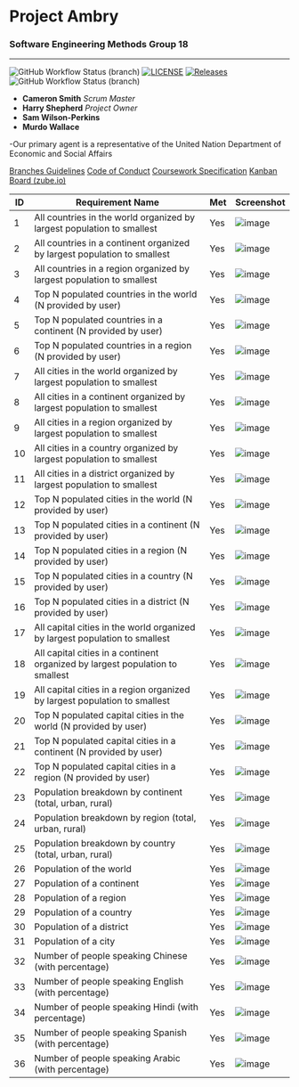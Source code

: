 # Project Ambry

### Software Engineering Methods Group 18

---

![GitHub Workflow Status (branch)](https://img.shields.io/github/actions/workflow/status/harryShepherd/Ambry/main.yml?branch=master) [![LICENSE](https://img.shields.io/github/license/harryShepherd/Ambry.svg?style=flat-square)](https://github.com/harryShepherd/Ambry/blob/master/LICENSE) [![Releases](https://img.shields.io/github/release/harryShepherd/Ambry/all.svg?style=flat-square)](https://github.com/harryShepherd/Ambry/releases) ![GitHub Workflow Status (branch)](https://img.shields.io/github/actions/workflow/status/harryShepherd/Ambry/main.yml?branch=master)
- **Cameron Smith** *Scrum Master*
- **Harry Shepherd** *Project Owner*
- **Sam Wilson-Perkins**
- **Murdo Wallace**

-Our primary agent is a representative of the United Nation Department of Economic and Social Affairs

[Branches Guidelines](docs/BRANCHES.md)
[Code of Conduct](docs/CODE_OF_CONDUCT.md)
[Coursework Specification](docs/CWSPECS.md)
[Kanban Board (zube.io)](https://zube.io/group-18/ambry/w/workspace-1/kanban)

| ID | Requirement Name | Met | Screenshot |
|----|------------------|-----|------------|
| 1  | All countries in the world organized by largest population to smallest | Yes | ![image](https://github.com/harryShepherd/Ambry/assets/157709543/cb4f52b3-e4df-4247-a0a8-874a506dad97) |
| 2  | All countries in a continent organized by largest population to smallest | Yes | ![image](https://github.com/harryShepherd/Ambry/assets/157709543/a97315d0-84ed-4e3e-9220-fd4f96c8b991) |
| 3  | All countries in a region organized by largest population to smallest | Yes | ![image](https://github.com/harryShepherd/Ambry/assets/157709543/0e7acc7c-b9db-40c6-b9db-2a508c706ec3) |
| 4  | Top N populated countries in the world (N provided by user) | Yes | ![image](https://github.com/harryShepherd/Ambry/assets/157709543/f4d08dd5-223c-4e62-916f-b3d6ece00126) |
| 5  | Top N populated countries in a continent (N provided by user) | Yes | ![image](https://github.com/harryShepherd/Ambry/assets/157709543/e0b294c9-84f2-4a0e-9618-6d14ccb0ce11) |
| 6  | Top N populated countries in a region (N provided by user) | Yes | ![image](https://github.com/harryShepherd/Ambry/assets/157709543/e5c931ae-6440-488d-ae69-3fd1e1cd333e) |
| 7  | All cities in the world organized by largest population to smallest | Yes | ![image](https://github.com/harryShepherd/Ambry/assets/157709543/8f240231-ed92-4fdb-8e37-644cb1b2f220) |
| 8  | All cities in a continent organized by largest population to smallest | Yes | ![image](https://github.com/harryShepherd/Ambry/assets/157709543/7e962fb8-f5e1-4b5c-827c-f50c41156af6) |
| 9  | All cities in a region organized by largest population to smallest | Yes | ![image](https://github.com/harryShepherd/Ambry/assets/157709543/291c988b-016f-4b4b-8a5e-bf29b213549d) |
| 10 | All cities in a country organized by largest population to smallest | Yes | ![image](https://github.com/harryShepherd/Ambry/assets/157709543/8914ebcc-7134-4da3-a96e-0bce8ffd00dc) |
| 11 | All cities in a district organized by largest population to smallest | Yes | ![image](https://github.com/harryShepherd/Ambry/assets/157709543/39f6e988-01f6-49bb-a15e-62db97d12ca8) |
| 12 | Top N populated cities in the world (N provided by user) | Yes | ![image](https://github.com/harryShepherd/Ambry/assets/157709543/ce28b9ad-0cd3-4cc8-8920-3c2a318c895c) |
| 13 | Top N populated cities in a continent (N provided by user) | Yes | ![image](https://github.com/harryShepherd/Ambry/assets/157709543/61f2ae92-192e-4720-8aef-79dde560f452) |
| 14 | Top N populated cities in a region (N provided by user) | Yes | ![image](https://github.com/harryShepherd/Ambry/assets/157709543/b0760aa3-e1ee-4d46-9e3c-0e10d165c744) |
| 15 | Top N populated cities in a country (N provided by user) | Yes | ![image](https://github.com/harryShepherd/Ambry/assets/157709543/d55fffe4-439c-4ce8-92b0-77a0bf468a6a) |
| 16 | Top N populated cities in a district (N provided by user) | Yes | ![image](https://github.com/harryShepherd/Ambry/assets/157709543/99c3c093-c466-42a2-8b5c-d3e0bf93eeee) |
| 17 | All capital cities in the world organized by largest population to smallest | Yes | ![image](https://github.com/harryShepherd/Ambry/assets/157709543/87c1b968-33ce-4014-a94d-6ce3f6cecaea) |
| 18 | All capital cities in a continent organized by largest population to smallest | Yes | ![image](https://github.com/harryShepherd/Ambry/assets/157709543/eca04266-511b-4c2c-8a2b-c243b00a2abe) |
| 19 | All capital cities in a region organized by largest population to smallest | Yes | ![image](https://github.com/harryShepherd/Ambry/assets/157709543/d9af03ea-0f32-471e-89a3-691324a589c9) |
| 20 | Top N populated capital cities in the world (N provided by user) | Yes | ![image](https://github.com/harryShepherd/Ambry/assets/157709543/e08254ec-d8c1-4f7d-9949-dbb9d35c801d) |
| 21 | Top N populated capital cities in a continent (N provided by user) | Yes | ![image](https://github.com/harryShepherd/Ambry/assets/157709543/020ffa5f-13e0-4198-a73e-6673d3d0d296) |
| 22 | Top N populated capital cities in a region (N provided by user) | Yes | ![image](https://github.com/harryShepherd/Ambry/assets/157709543/8e2ba4ad-0019-49da-9dac-cfbecb2bd037) |
| 23 | Population breakdown by continent (total, urban, rural) | Yes | ![image](https://github.com/harryShepherd/Ambry/assets/157709543/08049e23-ba15-4a06-8cdd-d051b2497d70) |
| 24 | Population breakdown by region (total, urban, rural) | Yes | ![image](https://github.com/harryShepherd/Ambry/assets/157709543/867727d1-721b-4149-af9d-7dd76347ab93) |
| 25 | Population breakdown by country (total, urban, rural) | Yes | ![image](https://github.com/harryShepherd/Ambry/assets/157709543/eb1e25df-f95b-4dfe-89c0-755c67c32eff) |
| 26 | Population of the world | Yes | ![image](https://github.com/harryShepherd/Ambry/assets/157709543/1cbb6aa0-339b-47a0-a1cd-60106b8bd507) |
| 27 | Population of a continent | Yes | ![image](https://github.com/harryShepherd/Ambry/assets/157709543/c2b5197d-100d-4a25-b8e6-0f4a81c8f604) |
| 28 | Population of a region | Yes | ![image](https://github.com/harryShepherd/Ambry/assets/157709543/7950b333-0737-4634-891d-bc8eac2a4330) |
| 29 | Population of a country | Yes | ![image](https://github.com/harryShepherd/Ambry/assets/157709543/d6650742-0029-4f4a-9805-44e5cf04ca7c) |
| 30 | Population of a district | Yes | ![image](https://github.com/harryShepherd/Ambry/assets/157709543/6093ca2c-dc2c-4b23-b2eb-6e6bc2244988) |
| 31 | Population of a city | Yes | ![image](https://github.com/harryShepherd/Ambry/assets/157709543/25e96a2d-fe15-4c35-af2b-f642ae42adfa) |
| 32 | Number of people speaking Chinese (with percentage) | Yes | ![image](https://github.com/harryShepherd/Ambry/assets/157709543/56f81c9e-cd4c-45f2-a58a-68f0cc344824) |
| 33 | Number of people speaking English (with percentage) | Yes | ![image](https://github.com/harryShepherd/Ambry/assets/157709543/2d020975-e7b1-46b0-ba77-efc8f8686119) |
| 34 | Number of people speaking Hindi (with percentage) | Yes | ![image](https://github.com/harryShepherd/Ambry/assets/157709543/1fe9c57e-e809-49b1-8f00-b278dabce9e7) |
| 35 | Number of people speaking Spanish (with percentage) | Yes | ![image](https://github.com/harryShepherd/Ambry/assets/157709543/7f78ba5b-729b-4336-be3f-6cb67ee0e775) |
| 36 | Number of people speaking Arabic (with percentage) | Yes | ![image](https://github.com/harryShepherd/Ambry/assets/157709543/4aa9f565-6e94-482d-b751-d09a685eff14) |


